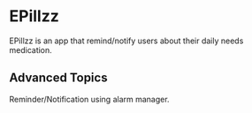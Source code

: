 # EPillzz
EPillzz is an app that remind/notify users about their daily needs medication.
## Advanced Topics
Reminder/Notification using alarm manager.
